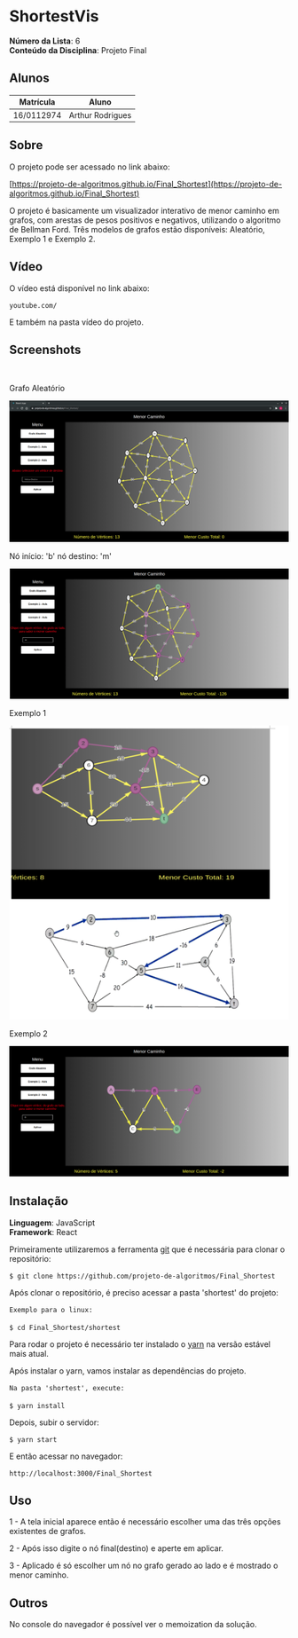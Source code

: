 # ShortestVis

**Número da Lista**: 6<br>
**Conteúdo da Disciplina**: Projeto Final<br>

## Alunos

| Matrícula  | Aluno            |
| ---------- | ---------------- |
| 16/0112974 | Arthur Rodrigues |

## Sobre

O projeto pode ser acessado no link abaixo:
    
   
   [https://projeto-de-algoritmos.github.io/Final_Shortest](https://projeto-de-algoritmos.github.io/Final_Shortest)
    
O projeto é basicamente um visualizador interativo de menor caminho em grafos, com arestas de pesos positivos e negativos, utilizando o algoritmo de Bellman Ford. Três modelos de grafos estão disponíveis: Aleatório, Exemplo 1 e Exemplo 2.


## Vídeo
O vídeo está disponível no link abaixo:

    youtube.com/


E também na pasta vídeo do projeto.
## Screenshots
<br>

Grafo Aleatório

![random graph](./screenshots/random.png)

Nó início: 'b' nó destino: 'm' 

![random graph b to m](./screenshots/random-b-to-m.png)

Exemplo 1 

![example 1](./screenshots/example1.png)

Exemplo 2

![example 1](./screenshots/example2.png)

## Instalação

**Linguagem**: JavaScript<br>
**Framework**: React<br>


Primeiramente utilizaremos a ferramenta [git](https://git-scm.com/downloads) que é necessária para clonar o repositório:

    $ git clone https://github.com/projeto-de-algoritmos/Final_Shortest

Após clonar o repositório, é preciso acessar a pasta 'shortest' do projeto:

    Exemplo para o linux:

    $ cd Final_Shortest/shortest

Para rodar o projeto é necessário ter instalado o [yarn](https://classic.yarnpkg.com/pt-BR/docs/install/#debian-stable) na versão estável mais atual.

Após instalar o yarn, vamos instalar as dependências do projeto.

    Na pasta 'shortest', execute:

    $ yarn install

Depois, subir o servidor:

    $ yarn start

E então acessar no navegador:

    http://localhost:3000/Final_Shortest



## Uso

1 - A tela inicial aparece então é necessário escolher uma das três opções existentes de grafos. 

2 - Após isso digite o nó final(destino) e aperte em aplicar.

3 - Aplicado é só escolher um nó no grafo gerado ao lado e é mostrado o menor caminho.
## Outros

No console do navegador é possível ver o memoization da solução.
